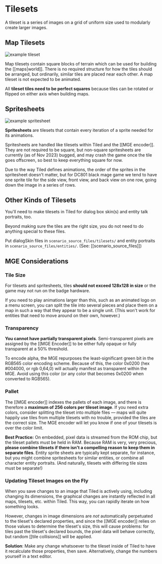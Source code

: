 # Tilesets

A tileset is a series of images on a grid of uniform size used to modularly create larger images.

## Map Tilesets

![example tileset](media/tileset-example.png)

Map tilesets contain square blocks of terrain which can be used for building the [[maps|world]]. There is no required structure for how the tiles should be arranged, but ordinarily, similar tiles are placed near each other. A map tileset is not expected to be animated.

All **tileset tiles need to be perfect squares** because tiles can be rotated or flipped on either axis when building maps.

## Spritesheets

![example spritesheet](media/spritesheet-example.png)

**Spritesheets** are tilesets that contain every iteration of a sprite needed for its animations.

Spritesheets are handled like tilesets within Tiled and the [[MGE encoder]]. They are not required to be square, but non-square spritesheets are currently (as of Nov 2023) bugged, and may crash the game once the tile goes offscreen, so best to keep everything square for now.

Due to the way Tiled defines animations, the order of the sprites in the spritesheet doesn't matter, but for DC801 black mage game we tend to have one sprite tile for the side view, front view, and back view on one row, going down the image in a series of rows.

## Other Kinds of Tilesets

You'll need to make tilesets in Tiled for dialog box skin(s) and entity talk portraits, too.

Beyond making sure the tiles are the right size, you do not need to do anything special to these files.

Put dialogSkin files in `scenario_source_files/tilesets/` and entity portraits in `scenario_source_files/entities/`. (See: [[scenario_source_files]])

## MGE Considerations

### Tile Size

For tilesets and spritesheets, tiles **should not exceed 128x128 in size** or the game may not run on the badge hardware.

If you need to play animations larger than this, such as an animated logo on a menu screen, you can split the tile into several pieces and place them on a map in such a way that they appear to be a single unit. (This won't work for entities that need to move around on their own, however.)

### Transparency

**You cannot have partially transparent pixels**. Semi-transparent pixels are assigned by the [[MGE Encoder]] to be either fully opaque or fully transparent at a 50% threshold.

To encode alpha, the MGE repurposes the least-significant green bit in the RGB565 color encoding scheme. Because of this, the color 0x0200 (hex #004000, or rgb 0,64,0) will actually manifest as transparent within the MGE. Avoid using this color (or any color that becomes 0x0200 when converted to RGB565).

### Pallet

The [[MGE encoder]] indexes the pallets of each image, and there is therefore a **maximum of 256 colors per tileset image**. If you need extra colors, consider splitting the tileset into multiple files — maps will quite happily use tiles from multiple tilesets with no trouble, provided the tiles are the correct size. The MGE encoder will let you know if one of your tilesets is over the color limit.

**Best Practice:** On embedded, pixel data is streamed from the ROM chip, but the tileset pallets must be held in RAM. Because RAM is very, very precious, **please combine tilesets if there isn't a compelling reason to keep them in separate files**. Entity sprite sheets are typically kept separate, for instance, but you might combine spritesheets for similar entities, or combine all character entity portraits. (And naturally, tilesets with differing tile sizes must be separate!)

### Updating Tileset Images on the Fly

When you save changes to an image that Tiled is actively using, including changing its dimensions, the graphical changes are instantly reflected in all maps, tilesets, etc. within Tiled. This way, you can rapidly iterate on how something looks.

However, changes in image dimensions are *not* automatically perpetuated to the tileset's declared properties, and since the [[MGE encoder]] relies on those values to determine the tileset's size, this will cause problems: for tiles past the tileset's declared bounds, the pixel data will behave correctly, but random [[tile collisions]] will be applied.

**Solution**: Make any change whatsoever to the tileset inside of Tiled to have it recalculate those properties, then save. Alternatively, change the numbers yourself in a text editor.
